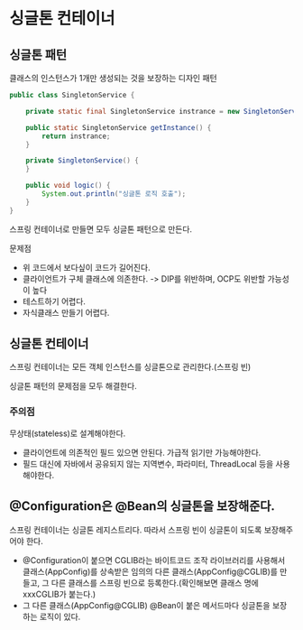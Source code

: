 # 싱글톤 컨테이너

## 싱글톤 패턴

클래스의 인스턴스가 1개만 생성되는 것을 보장하는 디자인 패턴

```java
public class SingletonService {

    private static final SingletonService instrance = new SingletonService();

    public static SingletonService getInstance() {
        return instrance;
    }

    private SingletonService() {
    }

    public void logic() {
        System.out.println("싱글톤 로직 호출");
    }
}
```

스프링 컨테이너로 만들면 모두 싱글톤 패턴으로 만든다.

문제점

- 위 코드에서 보다싶이 코드가 길어진다.
- 클라이언트가 구체 클래스에 의존한다. -> DIP를 위반하며, OCP도 위반할 가능성이 높다
- 테스트하기 어렵다.
- 자식클래스 만들기 어렵다.



## 싱글톤 컨테이너

스프링 컨테이너는 모든 객체 인스턴스를 싱글톤으로 관리한다.(스프링 빈)

싱글톤 패턴의 문제점을 모두 해결한다.



### 주의점

무상태(stateless)로 설계해야한다.

- 클라이언트에 의존적인 필드 있으면 안된다. 가급적 읽기만 가능해야한다.
- 필드 대신에 자바에서 공유되지 않는 지역변수, 파라미터, ThreadLocal 등을 사용해야한다.



## @Configuration은 @Bean의 싱글톤을 보장해준다.

스프링 컨테이너는 싱글톤 레지스트리다. 따라서 스프링 빈이 싱글톤이 되도록 보장해주어야 한다.

- @Configuration이 붙으면 CGLIB라는 바이트코드 조작 라이브러리를 사용해서 클래스(AppConfig)를 상속받은 임의의 다른 클래스(AppConfig@CGLIB)를 만들고, 그 다른 클래스를 스프링 빈으로 등록한다.(확인해보면 클래스 명에 xxxCGLIB가 붙는다.)
- 그 다른 클래스(AppConfig@CGLIB) @Bean이 붙은 메서드마다 싱글톤을 보장하는 로직이 있다.
